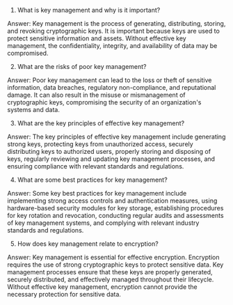 1. What is key management and why is it important?

Answer: Key management is the process of generating, distributing, storing, and revoking cryptographic keys. It is important because keys are used to protect sensitive information and assets. Without effective key management, the confidentiality, integrity, and availability of data may be compromised.

2. What are the risks of poor key management?

Answer: Poor key management can lead to the loss or theft of sensitive information, data breaches, regulatory non-compliance, and reputational damage. It can also result in the misuse or mismanagement of cryptographic keys, compromising the security of an organization's systems and data.

3. What are the key principles of effective key management?

Answer: The key principles of effective key management include generating strong keys, protecting keys from unauthorized access, securely distributing keys to authorized users, properly storing and disposing of keys, regularly reviewing and updating key management processes, and ensuring compliance with relevant standards and regulations.

4. What are some best practices for key management?

Answer: Some key best practices for key management include implementing strong access controls and authentication measures, using hardware-based security modules for key storage, establishing procedures for key rotation and revocation, conducting regular audits and assessments of key management systems, and complying with relevant industry standards and regulations.

5. How does key management relate to encryption?

Answer: Key management is essential for effective encryption. Encryption requires the use of strong cryptographic keys to protect sensitive data. Key management processes ensure that these keys are properly generated, securely distributed, and effectively managed throughout their lifecycle. Without effective key management, encryption cannot provide the necessary protection for sensitive data.